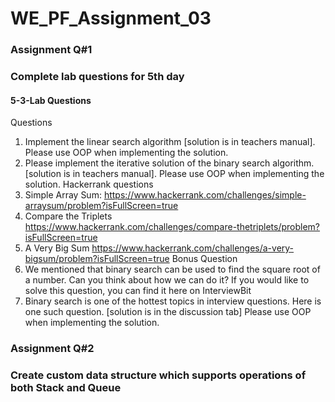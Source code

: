 # WE_PF_Assignment_03

### Assignment Q#1
### Complete lab questions for 5th day
#### 5-3-Lab Questions
Questions
1. Implement the linear search algorithm [solution is in teachers manual]. Please
use OOP when implementing the solution.
2. Please implement the iterative solution of the binary search algorithm. [solution
is in teachers manual]. Please use OOP when implementing the solution.
Hackerrank questions
1. Simple Array Sum: https://www.hackerrank.com/challenges/simple-arraysum/problem?isFullScreen=true
2. Compare the Triplets https://www.hackerrank.com/challenges/compare-thetriplets/problem?isFullScreen=true
3. A Very Big Sum https://www.hackerrank.com/challenges/a-very-bigsum/problem?isFullScreen=true
Bonus Question
1. We mentioned that binary search can be used to find the square root of a
number. Can you think about how we can do it? If you would like to solve this
question, you can find it here on InterviewBit
2. Binary search is one of the hottest topics in interview questions. Here is one
such question. [solution is in the discussion tab]
Please use OOP when implementing the solution.

### Assignment Q#2
### Create custom data structure which supports operations of both Stack and Queue
